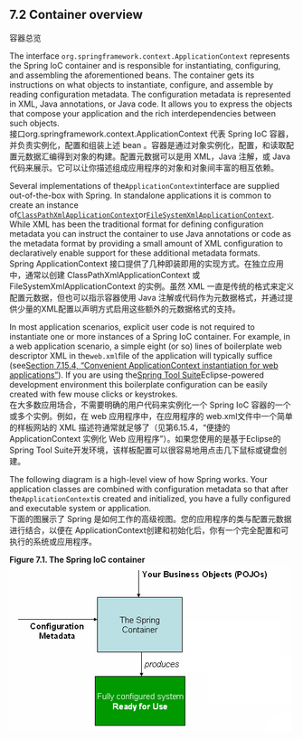 ## 7.2 Container overview

容器总览

The interface `org.springframework.context.ApplicationContext` represents the Spring IoC container and is responsible for instantiating, configuring, and assembling the aforementioned beans. The container gets its instructions on what objects to instantiate, configure, and assemble by reading configuration metadata. The configuration metadata is represented in XML, Java annotations, or Java code. It allows you to express the objects that compose your application and the rich interdependencies between such objects.  
接口org.springframework.context.ApplicationContext 代表 Spring IoC 容器，并负责实例化，配置和组装上述 bean 。容器是通过对象实例化，配置，和读取配置元数据汇编得到对象的构建。配置元数据可以是用 XML，Java 注解，或 Java 代码来展示。它可以让你描述组成应用程序的对象和对象间丰富的相互依赖。

Several implementations of the`ApplicationContext`interface are supplied out-of-the-box with Spring. In standalone applications it is common to create an instance of[`ClassPathXmlApplicationContext`](http://docs.spring.io/spring-framework/docs/4.3.11.RELEASE/javadoc-api/org/springframework/context/support/ClassPathXmlApplicationContext.html)or[`FileSystemXmlApplicationContext`](http://docs.spring.io/spring-framework/docs/4.3.11.RELEASE/javadoc-api/org/springframework/context/support/FileSystemXmlApplicationContext.html). While XML has been the traditional format for defining configuration metadata you can instruct the container to use Java annotations or code as the metadata format by providing a small amount of XML configuration to declaratively enable support for these additional metadata formats.  
Spring ApplicationContext 接口提供了几种即装即用的实现方式。在独立应用中，通常以创建 ClassPathXmlApplicationContext 或FileSystemXmlApplicationContext 的实例。虽然 XML 一直是传统的格式来定义配置元数据，但也可以指示容器使用 Java 注解或代码作为元数据格式，并通过提供少量的XML配置以声明方式启用这些额外的元数据格式的支持。

In most application scenarios, explicit user code is not required to instantiate one or more instances of a Spring IoC container. For example, in a web application scenario, a simple eight \(or so\) lines of boilerplate web descriptor XML in the`web.xml`file of the application will typically suffice \(see[Section 7.15.4, “Convenient ApplicationContext instantiation for web applications”](https://docs.spring.io/spring/docs/current/spring-framework-reference/htmlsingle/#context-create)\). If you are using the[Spring Tool Suite](https://spring.io/tools/sts)Eclipse-powered development environment this boilerplate configuration can be easily created with few mouse clicks or keystrokes.  
在大多数应用场合，不需要明确的用户代码来实例化一个 Spring IoC 容器的一个或多个实例。例如，在 web 应用程序中，在应用程序的 web.xml文件中一个简单的样板网站的 XML 描述符通常就足够了（见第6.15.4，“便捷的 ApplicationContext 实例化 Web 应用程序”）。如果您使用的是基于Eclipse的 Spring Tool Suite开发环境，该样板配置可以很容易地用点击几下鼠标或键盘创建。

The following diagram is a high-level view of how Spring works. Your application classes are combined with configuration metadata so that after the`ApplicationContext`is created and initialized, you have a fully configured and executable system or application.  
下面的图展示了 Spring 是如何工作的高级视图。您的应用程序的类与配置元数据进行结合，以便在 ApplicationContext创建和初始化后，你有一个完全配置和可执行的系统或应用程序。

**Figure 7.1. The Spring IoC container**  
![](/assets/7.1container-magic.png)

